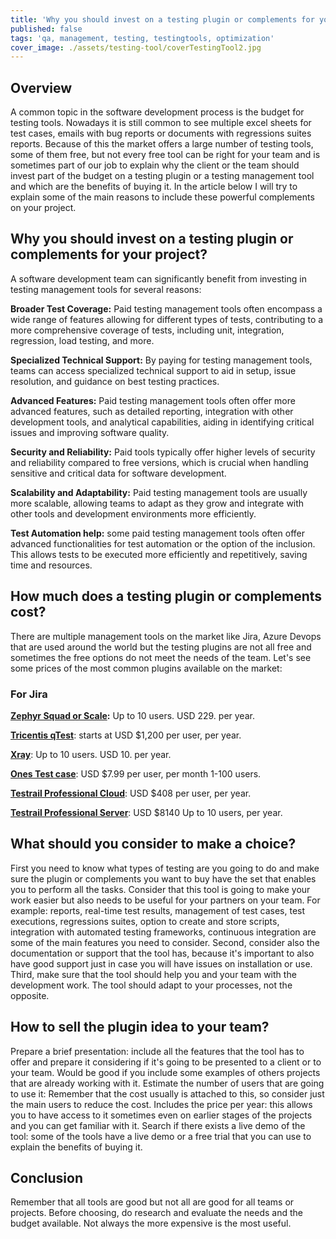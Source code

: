 ```yaml
---
title: 'Why you should invest on a testing plugin or complements for your project' 
published: false
tags: 'qa, management, testing, testingtools, optimization'
cover_image: ./assets/testing-tool/coverTestingTool2.jpg
---
```


## Overview

A common topic in the software development process is the budget for testing tools. Nowadays it is still common to see multiple excel sheets for test cases, emails with bug reports or documents with regressions suites reports. Because of this the market offers a large number of testing tools, some of them free, but not every free tool can be right for your team and is sometimes part of our job to explain why the client or the team should invest part of the budget on a testing plugin or a testing management tool and which are the benefits of buying it. In the article below I will try to explain some of the main reasons to include these powerful complements on your project.

## Why you should invest on a testing plugin or complements for your project?

A software development team can significantly benefit from investing in testing management tools for several reasons:

**Broader Test Coverage:** Paid testing management tools often encompass a wide range of features allowing for different types of tests, contributing to a more comprehensive coverage of tests, including unit, integration, regression, load testing, and more.

**Specialized Technical Support:** By paying for testing management tools, teams can access specialized technical support to aid in setup, issue resolution, and guidance on best testing practices.

**Advanced Features:** Paid testing management tools often offer more advanced features, such as detailed reporting, integration with other development tools, and analytical capabilities, aiding in identifying critical issues and improving software quality.

**Security and Reliability:** Paid tools typically offer higher levels of security and reliability compared to free versions, which is crucial when handling sensitive and critical data for software development.

**Scalability and Adaptability:** Paid testing management tools are usually more scalable, allowing teams to adapt as they grow and integrate with other tools and development environments more efficiently.

**Test Automation help:** some paid testing management tools often offer advanced functionalities for test automation or the option of the inclusion. This allows tests to be executed more efficiently and repetitively, saving time and resources.

## How much does a testing plugin or complements cost?

There are multiple management tools on the market like Jira, Azure Devops that are used around the world but the testing plugins are not all free and sometimes the free options do not meet the needs of the team. Let's see some prices of the most common plugins available on the market:

### For Jira  

**[Zephyr Squad or Scale](https://marketplace.atlassian.com/apps/1014681/zephyr-for-jira-test-management?hosting=server&tab=pricing):** Up to 10 users. USD 229. per year.

**[Tricentis qTest](https://www.tricentis.com/products/unified-test-management-qtest/pricing)**: starts at USD $1,200 per user, per year.

**[Xray](https://marketplace.atlassian.com/apps/1211769/xray-test-management-for-jira?tab=pricing&hosting=cloud)**: Up to 10 users. USD 10. per year.

**[Ones Test case](https://ones.com/pricing)**: USD $7.99 per user, per month 1-100 users.

**[Testrail Professional Cloud](https://www.testrail.com/pricing/)**: USD $408 per user, per year.

**[Testrail Professional Server](https://www.testrail.com/pricing/)**: USD $8140 Up to 10 users, per year.

## What should you consider to make a choice?

First you need to know what types of testing are you going to do and make sure the plugin or complements you want to buy have the set that enables you to perform all the tasks. Consider that this tool is going to make your work easier but also needs to be useful for your partners on your team. For example: reports, real-time test results, management of test cases, test executions, regressions suites, option to create and store scripts, integration with automated testing frameworks, continuous integration are some of the main features you need to consider. Second, consider also the documentation or support that the tool has, because it's important to also have good support just in case you will have issues on installation or use. Third, make sure that the tool should help you and your team with the development work. The tool should adapt to your processes, not the opposite.

## How to sell the plugin idea to your team?

Prepare a brief presentation: include all the features that the tool has to offer and prepare it considering if it's going to be presented to a client or to your team. Would be good if you include some examples of others projects that are already working with it. Estimate the number of users that are going to use it: Remember that the cost usually is attached to this, so consider just the main users to reduce the cost. Includes the price per year: this allows you to have access to it sometimes even on earlier stages of the projects and you can get familiar with it.
Search if there exists a live demo of the tool: some of the tools have a live demo or a free trial that you can use to explain the benefits of buying it.

## Conclusion

Remember that all tools are good but not all are good for all teams or projects. Before choosing, do research and evaluate the needs and the budget available. Not always the more expensive is the most useful.

